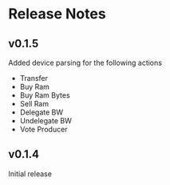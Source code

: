 # Release Notes

## v0.1.5
Added device parsing for the following actions
- Transfer
- Buy Ram
- Buy Ram Bytes
- Sell Ram
- Delegate BW
- Undelegate BW
- Vote Producer

## v0.1.4
Initial release
